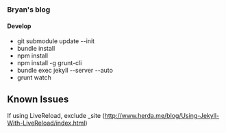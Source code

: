### Bryan's blog ###

#### Develop ####

* git submodule update --init
* bundle install
* npm install
* npm install -g grunt-cli
* bundle exec jekyll --server --auto
* grunt watch

## Known Issues
If using LiveReload, exclude _site (http://www.herda.me/blog/Using-Jekyll-With-LiveReload/index.html)